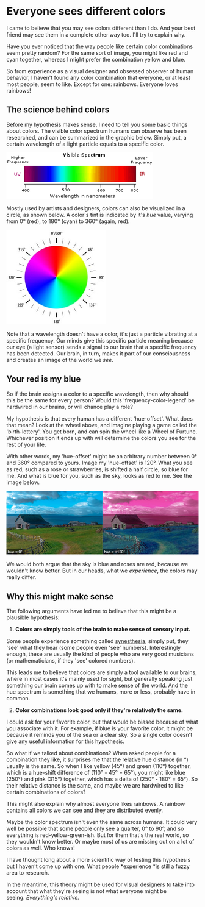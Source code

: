 # Everyone sees different colors

I came to believe that you may see colors different than I do. And your best friend may see them in a complete other way too. I'll try to explain why.

Have you ever noticed that the way people like certain color combinations seem pretty random? For the same sort of image, you might like red and cyan together, whereas I might prefer the combination yellow and blue.

So from experience as a visual designer and obsessed observer of human behavior, I haven't found any color combination that everyone, or at least most people, seem to like. Except for one: rainbows. Everyone loves rainbows!

## The science behind colors

Before my hypothesis makes sense, I need to tell you some basic things about colors. The visible color spectrum humans can observe has been researched, and can be summarized in the graphic below. Simply put, a certain wavelength of a light particle equals to a specific color.

![Color Spectrum](./img/vispect2.gif)

Mostly used by artists and designers, colors can also be visualized in a circle, as shown below. A color's tint is indicated by it's *hue* value, varying from 0° (red), to 180° (cyan) to 360° (again, red).

![Hue Circle](./img/hslhuecircle.jpg)

Note that a wavelength doesn't have a color, it's just a particle vibrating at a specific frequency. Our minds give this specific particle meaning because our eye (a light sensor) sends a signal to our brain that a specific frequency has been detected. Our brain, in turn, makes it part of our consciousness and creates an image of the world we *see*.

## Your red is my blue

So if the brain assigns a color to a specific wavelength, then why should this be the same for every person? Would this 'frequency-color-legend' be hardwired in our brains, or will chance play a role?

My hypothesis is that every human has a different 'hue-offset'. What does that mean? Look at the wheel above, and imagine playing a game called the 'birth-lottery'. You get born, and can spin the wheel like a Wheel of Furtune. Whichever position it ends up with will determine the colors you see for the rest of your life.

With other words, my 'hue-offset' might be an arbitrary number between 0° and 360° compared to yours. Image my 'hue-offset' is 120°. What you see as red, such as a rose or strawberries, is shifted a half circle, so blue for me. And what is blue for you, such as the sky, looks as red to me. See the image below.

![Hue Shift](./img/Hue-shift.jpg)

We would both argue that the sky is blue and roses are red, because we wouldn't know better. But in our heads, what we *experience*, the colors may really differ.

## Why this might make sense

The following arguments have led me to believe that this might be a plausible hypothesis:

1. **Colors are simply tools of the brain to make sense of sensory input.**

  Some people experience something called [synesthesia](https://en.wikipedia.org/wiki/Synesthesia), simply put, they 'see' what they hear (some people even 'see' numbers). Interestingly enough, these are usually the kind of people who are very good musicians (or mathematicians, if they 'see' colored numbers).

  This leads me to believe that colors are simply a tool available to our brains, where in most cases it's mainly used for sight, but generally speaking just something our brain comes up with to make sense of the world. And the hue spectrum is something that we humans, more or less, probably have in common.

2. **Color combinations look good only if they're relatively the same.**
  
  I could ask for your favorite color, but that would be biased because of what you associate with it. For example, if blue is your favorite color, it might be because it reminds you of the sea or a clear sky. So a single color doesn't give any useful information for this hypothesis.

  So what if we talked about combinations? When asked people for a combination they like, it surprises me that the relative hue distance (in °) usually is the same. So when I like yellow (45°) and green (110°) together, which is a hue-shift difference of (110° - 45° = 65°), you might like blue (250°) and pink (315°) together, which has a delta of (250° - 180° = 65°). So their relative distance is the same, and maybe we are hardwired to like certain combinations of colors?

  This might also explain why almost everyone likes rainbows. A rainbow contains all colors we can see and they are distributed evenly.

Maybe the color spectrum isn't even the same across humans. It could very well be possible that some people only see a quarter, 0° to 90°, and so everything is red-yellow-green-ish. But for them that's the real world, so they wouldn't know better. Or maybe most of us are missing out on a lot of colors as well. Who knows!

I have thought long about a more scientific way of testing this hypothesis but I haven't come up with one. What people *experience *is still a fuzzy area to research.

In the meantime, this theory might be used for visual designers to take into account that what they're seeing is not what everyone might be seeing. *Everything's relative.*